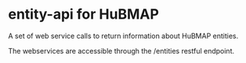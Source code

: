 # entity-api for HuBMAP
A set of web service calls to return information about HuBMAP entities.

The webservices are accessible through the /entities restful endpoint.
